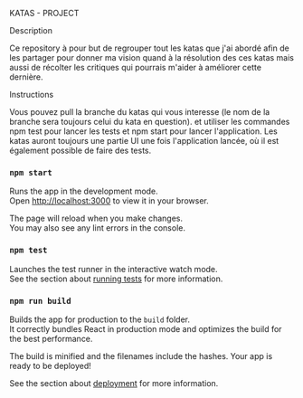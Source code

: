 KATAS - PROJECT

Description

Ce repository à pour but de regrouper tout les katas que j'ai abordé afin de les partager pour donner ma vision quand à la résolution des ces katas mais aussi de récolter les critiques qui pourrais m'aider à améliorer cette dernière.

Instructions

Vous pouvez pull la branche du katas qui vous interesse (le nom de la branche sera toujours celui du kata en question).
et utiliser les commandes npm test pour lancer les tests et npm start pour lancer l'application.
Les katas auront toujours une partie UI une fois l'application lancée, où il est également possible de faire des tests.

### `npm start`

Runs the app in the development mode.\
Open [http://localhost:3000](http://localhost:3000) to view it in your browser.

The page will reload when you make changes.\
You may also see any lint errors in the console.

### `npm test`

Launches the test runner in the interactive watch mode.\
See the section about [running tests](https://facebook.github.io/create-react-app/docs/running-tests) for more information.

### `npm run build`

Builds the app for production to the `build` folder.\
It correctly bundles React in production mode and optimizes the build for the best performance.

The build is minified and the filenames include the hashes.
Your app is ready to be deployed!

See the section about [deployment](https://facebook.github.io/create-react-app/docs/deployment) for more information.
